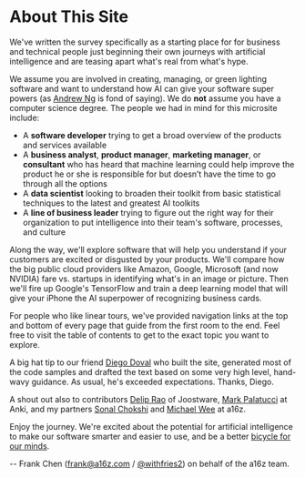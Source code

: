 # About This Site

We've written the survey specifically as a starting place for for business and technical people just beginning their own journeys with artificial intelligence and are teasing apart what's real from what's hype.

We assume you are involved in creating, managing, or green lighting software and want to understand how AI can give your software super powers (as [Andrew Ng](http://andrewng.org) is fond of saying). We do **not** assume you have a computer science degree. The people we had in mind for this microsite include:
* A **software developer** trying to get a broad overview of the products and services available
* A **business analyst**, **product manager**, **marketing manager**, or **consultant** who has heard that machine learning could help improve the product he or she is responsible for but doesn’t have the time to go through all the options
* A **data scientist** looking to broaden their toolkit from basic statistical techniques to the latest and greatest AI toolkits
* A **line of business leader** trying to figure out the right way for their organization to put intelligence into their team's software, processes, and culture

Along the way, we'll explore software that will help you understand if your customers are excited or disgusted by your products. We'll compare how the big public cloud providers like Amazon, Google, Microsoft (and now NVIDIA) fare vs. startups in identifying what's in an image or picture. Then we'll fire up Google's TensorFlow and train a deep learning model that will give your iPhone the AI superpower of recognizing business cards.

For people who like linear tours, we've provided navigation links at the top and bottom of every page that guide from the first room to the end. Feel free to visit the table of contents to get to the exact topic you want to explore.

A big hat tip to our friend [Diego Doval](https://twitter.com/diegodoval?lang=en) who built the site, generated most of the code samples and drafted the text based on some very high level, hand-wavy guidance. As usual, he's exceeded expectations. Thanks, Diego.

A shout out also to contributors [Delip Rao](https://twitter.com/deliprao?lang=en) of Joostware, [Mark Palatucci](https://twitter.com/markpalatucci?lang=en) at Anki, and my partners [Sonal Chokshi](https://twitter.com/smc90?lang=en) and [Michael Wee](https://twitter.com/theweester?lang=en) at a16z.

Enjoy the journey. We're excited about the potential for artificial intelligence to make our software smarter and easier to use, and be a better [bicycle for our minds](https://youtu.be/ob_GX50Za6c?t=24).

--
Frank Chen (frank@a16z.com / [@withfries2](https://twitter.com/withfries2)) on behalf of the a16z team.
<!-- Eyes up, Guardian. -->
